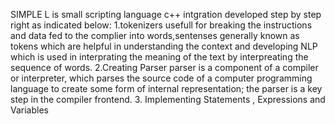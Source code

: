  SIMPLE L is small scripting language c++ intgration developed step by step right as indicated below:
  1.tokenizers usefull for breaking the instructions and data fed to the complier into words,sentenses generally known as tokens which are helpful in understanding  the context and developing NLP which is used in interprating the meaning of the text by interpreating the sequence of words.
2.Creating Parser  parser is a component of a compiler or interpreter, which parses the source code of a computer programming language to create some form of internal representation; the parser is a key step in the compiler frontend.
3. Implementing  Statements , Expressions and Variables 